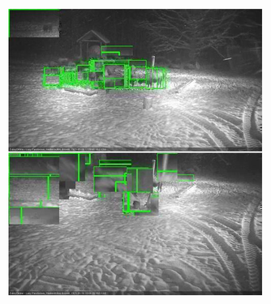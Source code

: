 ![20210116-175006-180010](in2/20210116/20210116-175006-180010_0_.jpg)
![20210116-180016-181019](in2/20210116/20210116-180016-181019_0_.jpg)
